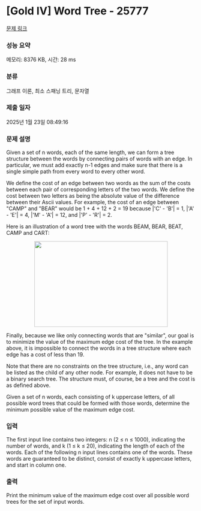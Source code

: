 # [Gold IV] Word Tree - 25777 

[문제 링크](https://www.acmicpc.net/problem/25777) 

### 성능 요약

메모리: 8376 KB, 시간: 28 ms

### 분류

그래프 이론, 최소 스패닝 트리, 문자열

### 제출 일자

2025년 1월 23일 08:49:16

### 문제 설명

<p>Given a set of n words, each of the same length, we can form a tree structure between the words by connecting pairs of words with an edge. In particular, we must add exactly n-1 edges and make sure that there is a single simple path from every word to every other word.</p>

<p>We define the cost of an edge between two words as the sum of the costs between each pair of corresponding letters of the two words. We define the cost between two letters as being the absolute value of the difference between their Ascii values. For example, the cost of an edge between "CAMP" and "BEAR" would be 1 + 4 + 12 + 2 = 19 because |'C' - 'B'| = 1, |'A' - 'E'| = 4, |'M' - 'A'| = 12, and |'P' - 'R'| = 2.</p>

<p>Here is an illustration of a word tree with the words BEAM, BEAR, BEAT, CAMP and CART:</p>

<p style="text-align: center;"><img alt="" src="https://upload.acmicpc.net/713271fc-7e87-4098-93b4-140a2bbd2a26/-/preview/" style="width: 355px; height: 229px;"></p>

<p>Finally, because we like only connecting words that are "similar", our goal is to minimize the value of the maximum edge cost of the tree. In the example above, it is impossible to connect the words in a tree structure where each edge has a cost of less than 19.</p>

<p>Note that there are no constraints on the tree structure, i.e., any word can be listed as the child of any other node. For example, it does not have to be a binary search tree. The structure must, of course, be a tree and the cost is as defined above.</p>

<p>Given a set of n words, each consisting of k uppercase letters, of all possible word trees that could be formed with those words, determine the minimum possible value of the maximum edge cost.</p>

### 입력 

 <p>The first input line contains two integers: n (2 ≤ n ≤ 1000), indicating the number of words, and k (1 ≤ k ≤ 20), indicating the length of each of the words. Each of the following n input lines contains one of the words. These words are guaranteed to be distinct, consist of exactly k uppercase letters, and start in column one.</p>

### 출력 

 <p>Print the minimum value of the maximum edge cost over all possible word trees for the set of input words.</p>

